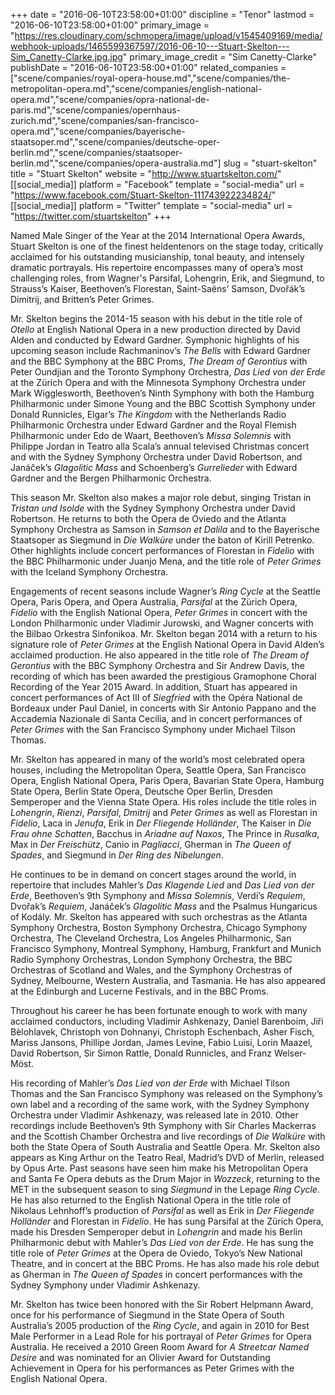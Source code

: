 +++
date = "2016-06-10T23:58:00+01:00"
discipline = "Tenor"
lastmod = "2016-06-10T23:58:00+01:00"
primary_image = "https://res.cloudinary.com/schmopera/image/upload/v1545409169/media/webhook-uploads/1465599367597/2016-06-10---Stuart-Skelton---Sim_Canetty-Clarke.jpg.jpg"
primary_image_credit = "Sim Canetty-Clarke"
publishDate = "2016-06-10T23:58:00+01:00"
related_companies = ["scene/companies/royal-opera-house.md","scene/companies/the-metropolitan-opera.md","scene/companies/english-national-opera.md","scene/companies/opra-national-de-paris.md","scene/companies/opernhaus-zurich.md","scene/companies/san-francisco-opera.md","scene/companies/bayerische-staatsoper.md","scene/companies/deutsche-oper-berlin.md","scene/companies/staatsoper-berlin.md","scene/companies/opera-australia.md"]
slug = "stuart-skelton"
title = "Stuart Skelton"
website = "http://www.stuartskelton.com/"
[[social_media]]
platform = "Facebook"
template = "social-media"
url = "https://www.facebook.com/Stuart-Skelton-111743922234824/"
[[social_media]]
platform = "Twitter"
template = "social-media"
url = "https://twitter.com/stuartskelton"
+++

Named Male Singer of the Year at the 2014 International Opera Awards, Stuart Skelton is one of the finest heldentenors on the stage today, critically acclaimed for his outstanding musicianship, tonal beauty, and intensely dramatic portrayals. His repertoire encompasses many of opera’s most challenging roles, from Wagner's Parsifal, Lohengrin, Erik, and Siegmund, to Strauss’s Kaiser, Beethoven’s Florestan, Saint-Saëns’ Samson, Dvořák’s Dimitrij, and Britten’s Peter Grimes.

Mr. Skelton begins the 2014-15 season with his debut in the title role of *Otello* at English National Opera in a new production directed by David Alden and conducted by Edward Gardner. Symphonic highlights of his upcoming season include Rachmaninov’s *The Bells* with Edward Gardner and the BBC Symphony at the BBC Proms, *The Dream of Gerontius* with Peter Oundjian and the Toronto Symphony Orchestra, *Das Lied von der Erde* at the Zürich Opera and with the Minnesota Symphony Orchestra under Mark Wigglesworth, Beethoven’s Ninth Symphony with both the Hamburg Philharmonic under Simone Young and the BBC Scottish Symphony under Donald Runnicles, Elgar’s *The Kingdom* with the Netherlands Radio Philharmonic Orchestra under Edward Gardner and the Royal Flemish Philharmonic under Edo de Waart, Beethoven’s *Missa Solemnis* with Philippe Jordan in Teatro alla Scala’s annual televised Christmas concert and with the Sydney Symphony Orchestra under David Robertson, and Janáček’s *Glagolitic Mass* and Schoenberg’s *Gurrelieder* with Edward Gardner and the Bergen Philharmonic Orchestra.

This season Mr. Skelton also makes a major role debut, singing Tristan in *Tristan und Isolde* with the Sydney Symphony Orchestra under David Robertson. He returns to both the Opera de Oviedo and the Atlanta Symphony Orchestra as Samson in *Samson et Dalila* and to the Bayerische Staatsoper as Siegmund in *Die Walküre* under the baton of Kirill Petrenko. Other highlights include concert performances of Florestan in *Fidelio* with the BBC Philharmonic under Juanjo Mena, and the title role of *Peter Grimes* with the Iceland Symphony Orchestra.

Engagements of recent seasons include Wagner’s *Ring Cycle* at the Seattle Opera, Paris Opera, and Opera Australia, *Parsifal* at the Zürich Opera, *Fidelio* with the English National Opera, *Peter Grimes* in concert with the London Philharmonic under Vladimir Jurowski, and Wagner concerts with the Bilbao Orkestra Sinfonikoa. Mr. Skelton began 2014 with a return to his signature role of *Peter Grimes* at the English National Opera in David Alden’s acclaimed production. He also appeared in the title role of *The Dream of Gerontius* with the BBC Symphony Orchestra and Sir Andrew Davis, the recording of which has been awarded the prestigious Gramophone Choral Recording of the Year 2015 Award. In addition, Stuart has appeared in concert performances of Act III of *Siegfried* with the Opéra National de Bordeaux under Paul Daniel, in concerts with Sir Antonio Pappano and the Accademia Nazionale di Santa Cecilia, and in concert performances of *Peter Grimes* with the San Francisco Symphony under Michael Tilson Thomas.

Mr. Skelton has appeared in many of the world’s most celebrated opera houses, including the Metropolitan Opera, Seattle Opera, San Francisco Opera, English National Opera, Paris Opera, Bavarian State Opera, Hamburg State Opera, Berlin State Opera, Deutsche Oper Berlin, Dresden Semperoper and the Vienna State Opera. His roles include the title roles in *Lohengrin*, *Rienzi*, *Parsifal*, *Dmitrij* and *Peter Grimes* as well as Florestan in *Fidelio*, Laca in *Jenufa*, Erik in *Der Fliegende Holländer*, The Kaiser in *Die Frau ohne Schatten*, Bacchus in *Ariadne auf Naxos*, The Prince in *Rusalka*, Max in *Der Freischütz*, Canio in *Pagliacci*, Gherman in *The Queen of Spades*, and Siegmund in *Der Ring des Nibelungen*.

He continues to be in demand on concert stages around the world, in repertoire that includes Mahler’s *Das Klagende Lied* and *Das Lied von der Erde*, Beethoven’s 9th Symphony and *Missa Solemnis*, Verdi’s *Requiem*, Dvořak’s *Requiem*, Janáček’s *Glagolitic Mass* and the Psalmus Hungaricus of Kodály. Mr. Skelton has appeared with such orchestras as the Atlanta Symphony Orchestra, Boston Symphony Orchestra, Chicago Symphony Orchestra, The Cleveland Orchestra, Los Angeles Philharmonic, San Francisco Symphony, Montreal Symphony, Hamburg, Frankfurt and Munich Radio Symphony Orchestras, London Symphony Orchestra, the BBC Orchestras of Scotland and Wales, and the Symphony Orchestras of Sydney, Melbourne, Western Australia, and Tasmania. He has also appeared at the Edinburgh and Lucerne Festivals, and in the BBC Proms.

Throughout his career he has been fortunate enough to work with many acclaimed conductors, including Vladimir Ashkenazy, Daniel Barenboim, Jiři Bèlohlavek, Christoph von Dohnanyi, Christoph Eschenbach, Asher Fisch, Mariss Jansons, Phillipe Jordan, James Levine, Fabio Luisi, Lorin Maazel, David Robertson, Sir Simon Rattle, Donald Runnicles, and Franz Welser-Möst.

His recording of Mahler’s *Das Lied von der Erde* with Michael Tilson Thomas and the San Francisco Symphony was released on the Symphony’s own label and a recording of the same work, with the Sydney Symphony Orchestra under Vladimir Ashkenazy, was released late in 2010. Other recordings include Beethoven’s 9th Symphony with Sir Charles Mackerras and the Scottish Chamber Orchestra and live recordings of *Die Walküre* with both the State Opera of South Australia and Seattle Opera. Mr. Skelton also appears as King Arthur on the Teatro Real, Madrid’s DVD of Merlin, released by Opus Arte. Past seasons have seen him make his Metropolitan Opera and Santa Fe Opera debuts as the Drum Major in *Wozzeck*, returning to the MET in the subsequent season to sing *Siegmund* in the Lepage *Ring Cycle*. He has also returned to the English National Opera in the title role of Nikolaus Lehnhoff’s production of *Parsifal* as well as Erik in *Der Fliegende Holländer* and Florestan in *Fidelio*. He has sung Parsifal at the Zürich Opera, made his Dresden Semperoper debut in *Lohengrin* and made his Berlin Philharmonic debut with Mahler’s *Das Lied von der Erde*. He has sung the title role of *Peter Grimes* at the Opera de Oviedo, Tokyo’s New National Theatre, and in concert at the BBC Proms. He has also made his role debut as Gherman in *The Queen of Spades* in concert performances with the Sydney Symphony under Vladimir Ashkenazy.

Mr. Skelton has twice been honored with the Sir Robert Helpmann Award, once for his performance of Siegmund in the State Opera of South Australia’s 2005 production of the *Ring Cycle*, and again in 2010 for Best Male Performer in a Lead Role for his portrayal of *Peter Grimes* for Opera Australia. He received a 2010 Green Room Award for *A Streetcar Named Desire* and was nominated for an Olivier Award for Outstanding Achievement in Opera for his performances as Peter Grimes with the English National Opera.
